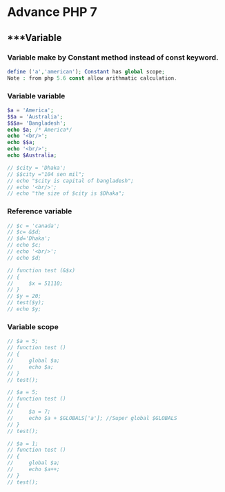 # Advance PHP 7

## ***Variable

### Variable make by Constant method instead of const keyword.

```php
define ('a','american'); Constant has global scope;
Note : from php 5.6 const allow arithmatic calculation.
```
### Variable variable 
```php
$a = 'America';
$$a = 'Australia';
$$$a= 'Bangladesh';
echo $a; /* America*/
echo '<br/>';
echo $$a; 
echo '<br/>';
echo $Australia;

// $city = 'Dhaka';
// $$city ="104 sen mil";
// echo "$city is capital of bangladesh";
// echo '<br/>';
// echo "the size of $city is $Dhaka";
```

### Reference variable

```php
// $c = 'canada';
// $c= &$d;
// $d='Dhaka';
// echo $c;
// echo '<br/>';
// echo $d;

// function test (&$x)
// {
//     $x = 51110;
// }
// $y = 20;
// test($y);
// echo $y;
```

### Variable scope
```PHP
// $a = 5;
// function test ()
// {
//     global $a;
//     echo $a;
// }
// test();

// $a = 5;
// function test ()
// {
//     $a = 7;
//     echo $a + $GLOBALS['a']; //Super global $GLOBALS
// }
// test();

// $a = 1;
// function test ()
// {
//     global $a;
//     echo $a++;
// }
// test();
```